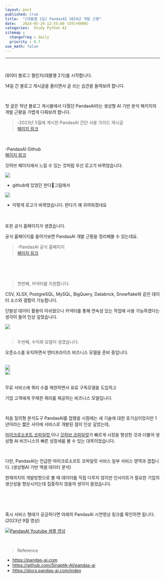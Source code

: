 ```yaml
---
layout: post
published: true
title:  "[데블챌 1일] PandasAI 2024년 개발 근황"
date:   2024-05-29 12:55:00 (UTC+0900)
categories:  Study Python AI
sitemap :
  changefreq : daily
  priority : 0.7
use_math: false
---
```




---------------
<br />

데이터 블로그 챌린지(데블챌 2기)를 시작합니다.

14일 간 블로그 게시글을 올리면서 글 쓰는 습관을 들여보려 합니다.

<br />

첫 글은 작년 블로그 게시물에서 다뤘던 PandasAI라는 생성형 AI 기반 분석 패키지의 개발 근황을 가볍게 다뤄보려 합니다.

> -2023년 5월에 게시한 PandasAI 간단 사용 가이드 게시글 <br /> <A href = 'https://spark-gom.github.io/study/python/ai/2023/05/14/post1.html' > 페이지 링크 </A>
<br />
<br />
-PandasAI Github <br /> <A href = 'https://github.com/Sinaptik-AI/pandas-ai' > 페이지 링크 </A>


<br />

깃허브 페이지에서 느낄 수 있는 것처럼 우선 로고가 바뀌었습니다. 

<img src="https://capture.dropbox.com/llct62QPP9aJyVnv?raw=1">

- github에 있었던 판다🐼그림에서

<img src="https://capture.dropbox.com/F9xofsrNmEUZhrcG?raw=1">

- 이렇게 로고가 바뀌었습니다. 판다가 꽤 귀여워졌네요




<br />
<br />
또한 공식 홈페이지가 생겼습니다.

공식 홈페이지를 들어가보면 PandasAI 개발 근황을 정리해볼 수 있는데요.


> -PandasAI 공식 홈페이지 <br /> <A href = 'https://pandas-ai.com/' > 페이지 링크 </A>


<br />
<br />
<br />

> 첫번째, 커넥터를 지원합니다.

CSV, XLSX, PostgreSQL, MySQL, BigQuery, Databrick, Snowflake와 같은 데이터 소스와 결합이 가능합니다.

단발성 데이터 활용이 아쉬웠으나 커넥터를 통해 연속성 있는 작업에 사용 가능하겠다는 생각이 들어 인상 깊었습니다.


<img src="https://capture.dropbox.com/vs8JZ3csPE9t1k17?raw=1">


<br />
<br />



> 두번째, 수익화 모델이 생겼습니다.

오픈소스를 유지하면서 엔터프라이즈 비즈니스 모델을 준비 중입니다.

<br />


<img src="https://capture.dropbox.com/K6FGTl0PgFuEdvP0?raw=1">

<br />

<img src="https://capture.dropbox.com/uNtpIiXhHUn4tjn8?raw=1">




<br />
<br />

무료 서비스에 쿼리 수를 제한하면서 유료 구독모델을 도입하고 

기업 고객에게 무제한 쿼리를 제공하는 비즈니스 모델입니다. 

<br />

처음 질의형 분석도구 PandasAI를 접했을 시점에는 새 기술에 대한 호기심이었지만 1년이라는 짧은 사이에 서비스로 개발된 점이 인상 깊었는데,

<A href = 'https://www.microsoft.com/ko-kr/microsoft-copilot' > 마이크로소프트 코파일럿 </A>이나 <A href = 'https://github.com/features/copilot' > 깃허브 코파일럿</A>가 빠르게 시장을 형성한 것과 더불어 생성형 AI 비즈니스의 빠른 성장세를 볼 수 있는 대목이었습니다.

<br />

다만, PandasAI는 언급한 마이크로소프트 코파일럿 서비스 일부 서비스 영역과 겹칩니다. (생성형AI 기반 엑셀 데이터 분석)

현재까지의 개발방향으로 볼 때 데이터를 직접 다루지 않지만 인사이트가 필요한 기업의 생산성을 향상시키는데 집중하지 않을까 생각이 들었습니다.

<br />
<br />
<br />




혹시 서비스 형태가 궁금하다면 아래의 PandasAI 시연영상 링크를 확인하면 됩니다. (2023년 9월 영상)


[![PandasAI Youtube 샘플 영상](https://capture.dropbox.com/hUy9Bqg0Gx1E6mEl?raw=1)](https://youtu.be/k-wVnGkBI7E)



<br />


> Reference
- https://pandas-ai.com
- https://github.com/Sinaptik-AI/pandas-ai
- https://docs.pandas-ai.com/index